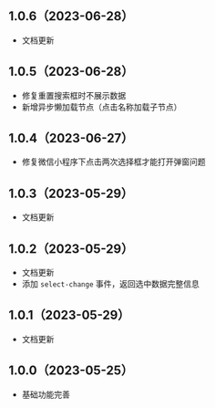 ## 1.0.6（2023-06-28）
- 文档更新
## 1.0.5（2023-06-28）
- 修复重置搜索框时不展示数据
- 新增异步懒加载节点（点击名称加载子节点）
## 1.0.4（2023-06-27）
- 修复微信小程序下点击两次选择框才能打开弹窗问题
## 1.0.3（2023-05-29）
- 文档更新
## 1.0.2（2023-05-29）
- 文档更新
- 添加 `select-change` 事件，返回选中数据完整信息
## 1.0.1（2023-05-29）
- 文档更新
## 1.0.0（2023-05-25）
- 基础功能完善
